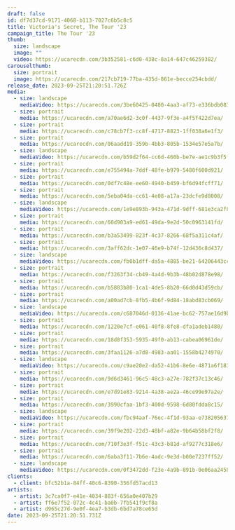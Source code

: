 ```yaml
---
draft: false
id: df7d37cd-9171-4068-b113-7027c6b5c8c5
title: Victoria's Secret, The Tour '23
campaign_title: T﻿he Tour '23
thumb:
  size: landscape
  image: ""
  video: https://ucarecdn.com/3b352581-c6d0-438c-8a14-647c46259382/
carouselthumb:
  size: portrait
  image: https://ucarecdn.com/217cb719-77ba-435d-861e-becce254cbdd/
release_date: 2023-09-25T21:20:51.726Z
media:
  - size: landscape
    mediaVideo: https://ucarecdn.com/3be60425-0480-4aa3-af73-e336bdb08313/
  - size: portrait
    media: https://ucarecdn.com/a70ae6d2-3c0f-4437-9f3e-a4f5f422d7ea/
  - size: portrait
    media: https://ucarecdn.com/c78cb7f3-cc8f-4717-8823-1ff038a6e1f3/
  - size: portrait
    media: https://ucarecdn.com/06aadd19-359b-4bb3-805b-1534e57e5a7b/
  - size: landscape
    mediaVideo: https://ucarecdn.com/b59d2f64-cc6d-460b-be7e-ae1c9b3f5ff6/
  - size: portrait
    media: https://ucarecdn.com/e755494a-7ddf-48fe-b979-5480f600d921/
  - size: portrait
    media: https://ucarecdn.com/0df7c48e-ee60-4940-b459-bf6d94fcff71/
  - size: portrait
    media: https://ucarecdn.com/5eba04da-cc61-4e08-a17a-23dcfe9d8008/
  - size: landscape
    mediaVideo: https://ucarecdn.com/1e9e893b-943a-471d-9dff-681e3ca2f8a2/
  - size: portrait
    media: https://ucarecdn.com/60d903a9-ed61-49da-9e2d-50c0963141fd/
  - size: portrait
    media: https://ucarecdn.com/b3a53499-823f-4c37-8266-68f5a311c4af/
  - size: portrait
    media: https://ucarecdn.com/3aff62dc-1e07-46e9-b74f-12d436c8d437/
  - size: landscape
    mediaVideo: https://ucarecdn.com/fb0b1dff-da5a-4885-be21-64206443cce5/
  - size: portrait
    media: https://ucarecdn.com/f3263f34-cb49-4a4d-9b3b-48b02d878e98/
  - size: portrait
    media: https://ucarecdn.com/b5883b80-1ca1-4de5-8b20-66d0d43d59cb/
  - size: portrait
    media: https://ucarecdn.com/a00ad7cb-8fb5-4b6f-9d84-18abd83cb069/
  - size: landscape
    mediaVideo: https://ucarecdn.com/c687046d-0136-41ae-bc62-757ae16d9b2d/
  - size: portrait
    media: https://ucarecdn.com/1220e7cf-e061-40f8-8fe8-dfa1adeb1480/
  - size: portrait
    media: https://ucarecdn.com/18d8f353-5935-49f0-ab13-cabea06961de/
  - size: portrait
    media: https://ucarecdn.com/3faa1126-a7d8-4983-aa01-1558b4274970/
  - size: landscape
    mediaVideo: https://ucarecdn.com/c9ae20e2-da52-41b6-8e6e-4871a6f183a6/
  - size: portrait
    media: https://ucarecdn.com/9d6d3461-96c5-48c3-a27e-782f37c13c46/
  - size: portrait
    media: https://ucarecdn.com/e7d91e83-9214-4a38-ae2a-46ce99e97a2e/
  - size: portrait
    media: https://ucarecdn.com/3990cfaa-1bf3-400d-9598-6d80fdda8c15/
  - size: landscape
    mediaVideo: https://ucarecdn.com/fbc94aaf-76ec-4f1d-93aa-e738205637dc/
  - size: portrait
    media: https://ucarecdn.com/39f9e202-22d3-48bf-a82e-9b64b58bf2f8/
  - size: portrait
    media: https://ucarecdn.com/710f3e3f-f51c-43c3-b81d-af9277c318e6/
  - size: portrait
    media: https://ucarecdn.com/6aba3f11-7b6e-4adc-9e3d-b00e7237ff52/
  - size: landscape
    mediaVideo: https://ucarecdn.com/0f3472dd-f23e-4a9b-891b-0e06aa245839/
clients:
  - client: bfc52b1a-84ff-40c6-8390-356fd57acd13
artists:
  - artist: 3c7ca0f7-e41e-4034-883f-656a0e407b29
  - artist: ff6e7f52-072c-4c41-ba0b-7fb541f9cf8a
  - artist: d965c27d-9e0f-4ea7-b3db-6bd7a78ce65d
date: 2023-09-25T21:20:51.731Z
---
```

